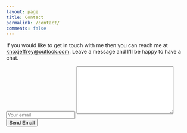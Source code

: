 ```yaml
---
layout: page
title: Contact
permalink: /contact/
comments: false
---
```


If you would like to get in touch with me then you can reach me at knoxjeffrey@outlook.com.  Leave a message and I'll be happy to have a chat.

<form method="POST" action="http://formspree.io/knoxjeffrey@outlook.com">
  <input type="email" name="_replyto" placeholder="Your email">
  <textarea name="message" rows="5" style="margin: 0px 0px 7.1875px; width: 260px; height: 128px;"></textarea>
  <input type="text" name="_gotcha" style="display:none">
  <button type="submit">Send Email</button>
</form>